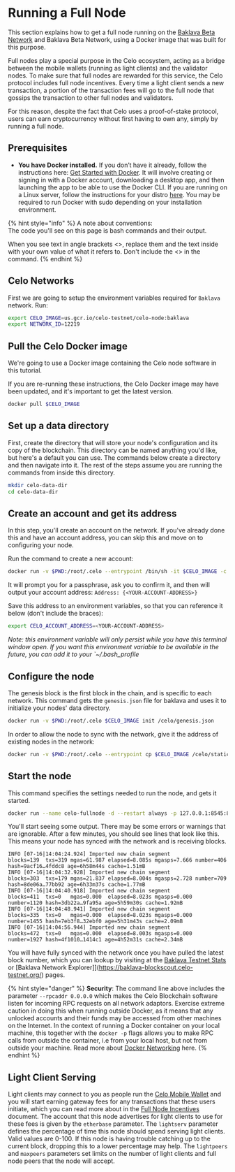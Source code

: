 # Running a Full Node

This section explains how to get a full node running on the [Baklava Beta Network](baklava-testnet.md) and Baklava Beta Network, using a Docker image that was built for this purpose.

Full nodes play a special purpose in the Celo ecosystem, acting as a bridge between the mobile wallets \(running as light clients\) and the validator nodes. To make sure that full nodes are rewarded for this service, the Celo protocol includes full node incentives. Every time a light client sends a new transaction, a portion of the transaction fees will go to the full node that gossips the transaction to other full nodes and validators.

For this reason, despite the fact that Celo uses a proof-of-stake protocol, users can earn cryptocurrency without first having to own any, simply by running a full node.

## Prerequisites

- **You have Docker installed.** If you don’t have it already, follow the instructions here: [Get Started with Docker](https://www.docker.com/get-started). It will involve creating or signing in with a Docker account, downloading a desktop app, and then launching the app to be able to use the Docker CLI. If you are running on a Linux server, follow the instructions for your distro [here](https://docs.docker.com/install/#server). You may be required to run Docker with sudo depending on your installation environment.

{% hint style="info" %}
A note about conventions:  
The code you'll see on this page is bash commands and their output.

When you see text in angle brackets &lt;&gt;, replace them and the text inside with your own value of what it refers to. Don't include the &lt;&gt; in the command.
{% endhint %}

## Celo Networks

First we are going to setup the environment variables required for `Baklava` network. Run:

```bash
export CELO_IMAGE=us.gcr.io/celo-testnet/celo-node:baklava
export NETWORK_ID=12219
```

## Pull the Celo Docker image

We're going to use a Docker image containing the Celo node software in this tutorial.

If you are re-running these instructions, the Celo Docker image may have been updated, and it's important to get the latest version.

```bash
docker pull $CELO_IMAGE
```

## Set up a data directory

First, create the directory that will store your node's configuration and its copy of the blockchain. This directory can be named anything you'd like, but here's a default you can use. The commands below create a directory and then navigate into it. The rest of the steps assume you are running the commands from inside this directory.

```bash
mkdir celo-data-dir
cd celo-data-dir
```

## Create an account and get its address

In this step, you'll create an account on the network. If you've already done this and have an account address, you can skip this and move on to configuring your node.

Run the command to create a new account:

```bash
docker run -v $PWD:/root/.celo --entrypoint /bin/sh -it $CELO_IMAGE -c "sleep 1 && geth account new"
```

It will prompt you for a passphrase, ask you to confirm it, and then will output your account address: `Address: {<YOUR-ACCOUNT-ADDRESS>}`

Save this address to an environment variables, so that you can reference it below (don't include the braces):

```bash
export CELO_ACCOUNT_ADDRESS=<YOUR-ACCOUNT-ADDRESS>
```

_Note: this environment variable will only persist while you have this terminal window open. If you want this environment variable to be available in the future, you can add it to your `~/.bash_profile_

## Configure the node

The genesis block is the first block in the chain, and is specific to each network. This command gets the `genesis.json` file for baklava and uses it to initialize your nodes' data directory.

```bash
docker run -v $PWD:/root/.celo $CELO_IMAGE init /celo/genesis.json
```

In order to allow the node to sync with the network, give it the address of existing nodes in the network:

```bash
docker run -v $PWD:/root/.celo --entrypoint cp $CELO_IMAGE /celo/static-nodes.json /root/.celo/
```

## Start the node

This command specifies the settings needed to run the node, and gets it started.

```bash
docker run --name celo-fullnode -d --restart always -p 127.0.0.1:8545:8545 -p 127.0.0.1:8546:8546 -p 30303:30303 -p 30303:30303/udp -v $PWD:/root/.celo $CELO_IMAGE --verbosity 3 --networkid $NETWORK_ID --syncmode full --rpc --rpcaddr 0.0.0.0 --rpcapi eth,net,web3,debug,admin,personal --lightserv 90 --lightpeers 1000 --maxpeers 1100 --etherbase $CELO_ACCOUNT_ADDRESS
```

You'll start seeing some output. There may be some errors or warnings that are ignorable. After a few minutes, you should see lines that look like this. This means your node has synced with the network and is receiving blocks.

```text
INFO [07-16|14:04:24.924] Imported new chain segment               blocks=139  txs=319 mgas=61.987 elapsed=8.085s mgasps=7.666 number=406  hash=9acf16…4fddc8 age=6h58m44s cache=1.51mB
INFO [07-16|14:04:32.928] Imported new chain segment               blocks=303  txs=179 mgas=21.837 elapsed=8.004s mgasps=2.728 number=709  hash=8de06a…77bb92 age=6h33m37s cache=1.77mB
INFO [07-16|14:04:40.918] Imported new chain segment               blocks=411  txs=0   mgas=0.000  elapsed=8.023s mgasps=0.000 number=1120 hash=3db22a…9fa95a age=5h59m30s cache=1.92mB
INFO [07-16|14:04:48.941] Imported new chain segment               blocks=335  txs=0   mgas=0.000  elapsed=8.023s mgasps=0.000 number=1455 hash=7eb3f8…32ebf0 age=5h31m43s cache=2.09mB
INFO [07-16|14:04:56.944] Imported new chain segment               blocks=472  txs=0   mgas=0.000  elapsed=8.003s mgasps=0.000 number=1927 hash=4f1010…1414c1 age=4h52m31s cache=2.34mB
```

You will have fully synced with the network once you have pulled the latest block number, which you can lookup by visiting at the [Baklava Testnet Stats](https://baklava-ethstats.celo-testnet.org/) or [Baklava Network Explorer]](https://baklava-blockscout.celo-testnet.org/) pages.

{% hint style="danger" %}
**Security**: The command line above includes the parameter `--rpcaddr 0.0.0.0` which makes the Celo Blockchain software listen for incoming RPC requests on all network adaptors. Exercise extreme caution in doing this when running outside Docker, as it means that any unlocked accounts and their funds may be accessed from other machines on the Internet. In the context of running a Docker container on your local machine, this together with the `docker -p` flags allows you to make RPC calls from outside the container, i.e from your local host, but not from outside your machine. Read more about [Docker Networking](https://docs.docker.com/network/network-tutorial-standalone/#use-user-defined-bridge-networks) here.
{% endhint %}

## Light Client Serving

Light clients may connect to you as people run the [Celo Mobile Wallet](using-the-mobile-wallet.md) and you will start earning gateway fees for any transactions that these users initiate, which you can read more about in the [Full Node Incentives](../celo-codebase/protocol/transactions/full-node-incentives.md) document. The account that this node advertises for light clients to use for these fees is given by the `etherbase` parameter. The `lightserv` parameter defines the percentage of time this node should spend serving light clients. Valid values are 0-100. If this node is having trouble catching up to the current block, dropping this to a lower percentage may help. The `lightpeers` and `maxpeers` parameters set limits on the number of light clients and full node peers that the node will accept.
